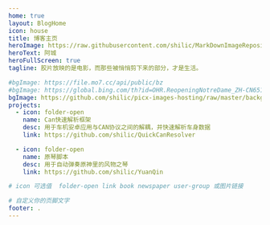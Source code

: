```yaml
---
home: true
layout: BlogHome
icon: house
title: 博客主页
heroImage: https://raw.githubusercontent.com/shilic/MarkDownImageRepository/main/img/logo1.png
heroText: 阿城
heroFullScreen: true
tagline: 胶片放映的是电影，而那些被悄悄剪下来的部分，才是生活。

#bgImage: https://file.mo7.cc/api/public/bz
#bgImage: https://global.bing.com/th?id=OHR.ReopeningNotreDame_ZH-CN6512133762_1920x1080.jpg
bgImage: https://github.com/shilic/picx-images-hosting/raw/master/background/th.sz30nexqv.webp
projects:
  - icon: folder-open
    name: Can快速解析框架
    desc: 用于车机安卓应用与CAN协议之间的解耦，并快速解析车身数据
    link: https://github.com/shilic/QuickCanResolver

  - icon: folder-open
    name: 原琴脚本
    desc: 用于自动弹奏原神里的风物之琴
    link: https://github.com/shilic/YuanQin

# icon 可选值  folder-open link book newspaper user-group 或图片链接

# 自定义你的页脚文字
footer: .
---
```

